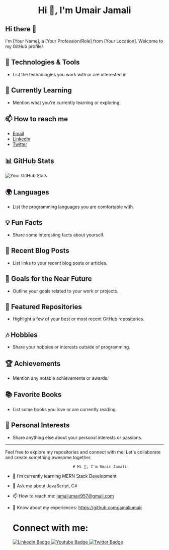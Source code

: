 <center>
  <h1>Hi 👋, I'm Umair Jamali</h1>
</center>

## Hi there 👋
I'm [Your Name], a [Your Profession/Role] from [Your Location]. Welcome to my GitHub profile!

## 🔧 Technologies & Tools
- List the technologies you work with or are interested in.

## 🌱 Currently Learning
- Mention what you're currently learning or exploring.

## 📫 How to reach me
- [Email](mailto:your.email@example.com)
- [LinkedIn](https://www.linkedin.com/in/yourusername/)
- [Twitter](https://twitter.com/yourusername/)

## 📊 GitHub Stats
![Your GitHub Stats](https://github-readme-stats.vercel.app/api?username=your-username&show_icons=true&count_private=true&hide=contribs)

## 🌍 Languages
- List the programming languages you are comfortable with.

## 💡 Fun Facts
- Share some interesting facts about yourself.

## 📝 Recent Blog Posts
- List links to your recent blog posts or articles.

## 🎯 Goals for the Near Future
- Outline your goals related to your work or projects.

## 🌟 Featured Repositories
- Highlight a few of your best or most recent GitHub repositories.

## 🎶 Hobbies
- Share your hobbies or interests outside of programming.

## 🏆 Achievements
- Mention any notable achievements or awards.

## 📚 Favorite Books
- List some books you love or are currently reading.

## 🎨 Personal Interests
- Share anything else about your personal interests or passions.

---

Feel free to explore my repositories and connect with me! Let's collaborate and create something awesome together.

                                  
                                  
                                  
                                  
                                  
                                  
                                  
                                  
                                  
                                  # Hi 👋, I'm Umair Jamali

- 🌱 I’m currently learning MERN Stack Development
- 💬 Ask me about JavaScript, C#
- 📫 How to reach me: jamaliumair957@gmail.com
- 📄 Know about my experiences: https://github.com/jamaliumair

  
  <div>
    <h1>Connect with me:</h1>
  <a href="your-linkedin-URL">
    <img src="https://img.shields.io/badge/LinkedIn-blue?style=for-the-badge&logo=linkedin&logoColor=white" alt="LinkedIn Badge"/>
  </a>
  <a href="your-youtube-URL">
    <img src="https://img.shields.io/badge/YouTube-red?style=for-the-badge&logo=youtube&logoColor=white" alt="Youtube Badge"/>
  </a>
  <a href="your-twitter-URL">
    <img src="https://img.shields.io/badge/Twitter-blue?style=for-the-badge&logo=twitter&logoColor=white" alt="Twitter Badge"/>
  </a>
</div>


